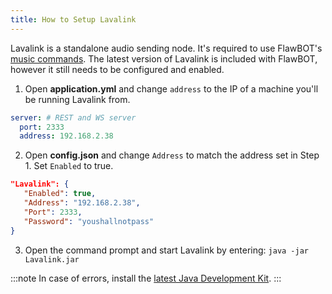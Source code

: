 ```yaml
---
title: How to Setup Lavalink
---
```


Lavalink is a standalone audio sending node. It's required to use FlawBOT's [music commands][music-link].
The latest version of Lavalink is included with FlawBOT, however it still needs to be configured and enabled.

1. Open **application.yml** and change `address` to the IP of a machine you'll be running Lavalink from.
```yml
server: # REST and WS server
  port: 2333
  address: 192.168.2.38
```
2. Open **config.json** and change `Address` to match the address set in Step 1. Set `Enabled` to true.
```json
"Lavalink": {
   "Enabled": true,
   "Address": "192.168.2.38",
   "Port": 2333,
   "Password": "youshallnotpass"
}
```
3. Open the command prompt and start Lavalink by entering: `java -jar Lavalink.jar`

:::note
In case of errors, install the [latest Java Development Kit][java-link].
:::

[lavalink-repo]: https://github.com/freyacodes/Lavalink
[java-link]: https://www.oracle.com/java/technologies/downloads/
[music-link]: https://www.criticalflaw.ca/FlawBOT/modules/music/